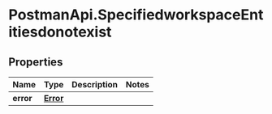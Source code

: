 # PostmanApi.SpecifiedworkspaceEntitiesdonotexist

## Properties

Name | Type | Description | Notes
------------ | ------------- | ------------- | -------------
**error** | [**Error**](Error.md) |  | 


